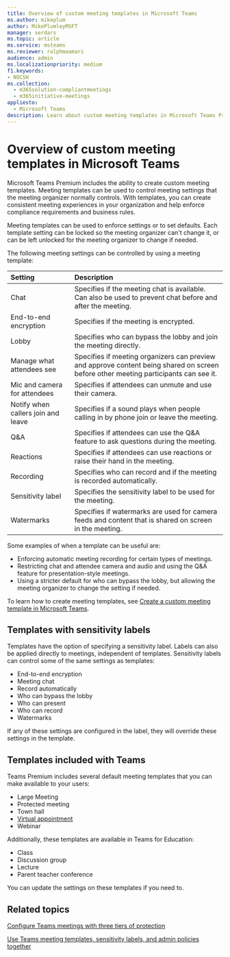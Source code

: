 ```yaml
---
title: Overview of custom meeting templates in Microsoft Teams
ms.author: mikeplum
author: MikePlumleyMSFT
manager: serdars
ms.topic: article
ms.service: msteams
ms.reviewer: ralphmaamari
audience: admin
ms.localizationpriority: medium
f1.keywords:
- NOCSH
ms.collection: 
  - m365solution-compliantmeetings
  - m365initiative-meetings
appliesto: 
  - Microsoft Teams
description: Learn about custom meeting templates in Microsoft Teams Premium.
---
```


# Overview of custom meeting templates in Microsoft Teams

Microsoft Teams Premium includes the ability to create custom meeting templates. Meeting templates can be used to control meeting settings that the meeting organizer normally controls. With templates, you can create consistent meeting experiences in your organization and help enforce compliance requirements and business rules.

Meeting templates can be used to enforce settings or to set defaults. Each template setting can be locked so the meeting organizer can't change it, or can be left unlocked for the meeting organizer to change if needed.

The following meeting settings can be controlled by using a meeting template:

|Setting|Description|
|:------|:----------|
|Chat|Specifies if the meeting chat is available. Can also be used to prevent chat before and after the meeting.|
|End-to-end encryption|Specifies if the meeting is encrypted.|
|Lobby|Specifies who can bypass the lobby and join the meeting directly.|
|Manage what attendees see|Specifies if meeting organizers can preview and approve content being shared on screen before other meeting participants can see it.|
|Mic and camera for attendees|Specifies if attendees can unmute and use their camera.|
|Notify when callers join and leave|Specifies if a sound plays when people calling in by phone join or leave the meeting.|
|Q&A|Specifies if attendees can use the Q&A feature to ask questions during the meeting.|
|Reactions|Specifies if attendees can use reactions or raise their hand in the meeting.|
|Recording|Specifies who can record and if the meeting is recorded automatically.|
|Sensitivity label|Specifies the sensitivity label to be used for the meeting.|
|Watermarks|Specifies if watermarks are used for camera feeds and content that is shared on screen in the meeting.|

Some examples of when a template can be useful are:

- Enforcing automatic meeting recording for certain types of meetings.
- Restricting chat and attendee camera and audio and using the Q&A feature for presentation-style meetings.
- Using a stricter default for who can bypass the lobby, but allowing the meeting organizer to change the setting if needed.

To learn how to create meeting templates, see [Create a custom meeting template in Microsoft Teams](create-custom-meeting-template.md).

## Templates with sensitivity labels

Templates have the option of specifying a sensitivity label. Labels can also be applied directly to meetings, independent of templates. Sensitivity labels can control some of the same settings as templates:

- End-to-end encryption
- Meeting chat
- Record automatically
- Who can bypass the lobby
- Who can present
- Who can record
- Watermarks

If any of these settings are configured in the label, they will override these settings in the template.

## Templates included with Teams

Teams Premium includes several default meeting templates that you can make available to your users:

- Large Meeting
- Protected meeting
- Town hall
- [Virtual appointment](virtual-appointment-meeting-template.md)
- Webinar

Additionally, these templates are available in Teams for Education:

- Class
- Discussion group
- Lecture
- Parent teacher conference

You can update the settings on these templates if you need to.

## Related topics

[Configure Teams meetings with three tiers of protection](configure-meetings-three-tiers-protection.md)

[Use Teams meeting templates, sensitivity labels, and admin policies together](meeting-templates-sensitivity-labels-policies.md)
